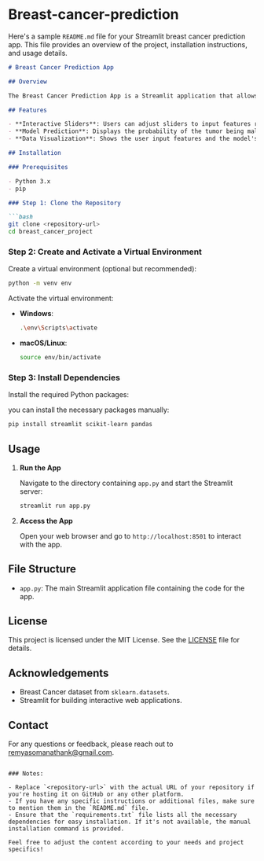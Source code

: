 # Breast-cancer-prediction
Here's a sample `README.md` file for your Streamlit breast cancer prediction app. This file provides an overview of the project, installation instructions, and usage details.

```markdown
# Breast Cancer Prediction App

## Overview

The Breast Cancer Prediction App is a Streamlit application that allows users to interactively input features and get predictions on whether a tumor is malignant or benign. The app utilizes a RandomForestClassifier trained on the Breast Cancer dataset from the `sklearn` library.

## Features

- **Interactive Sliders**: Users can adjust sliders to input features related to breast cancer tumors.
- **Model Prediction**: Displays the probability of the tumor being malignant or benign based on the input features.
- **Data Visualization**: Shows the user input features and the model's prediction results.

## Installation

### Prerequisites

- Python 3.x
- pip

### Step 1: Clone the Repository

```bash
git clone <repository-url>
cd breast_cancer_project
```

### Step 2: Create and Activate a Virtual Environment

Create a virtual environment (optional but recommended):

```bash
python -m venv env
```

Activate the virtual environment:

- **Windows**:
  ```bash
  .\env\Scripts\activate
  ```

- **macOS/Linux**:
  ```bash
  source env/bin/activate
  ```

### Step 3: Install Dependencies

Install the required Python packages:

 you can install the necessary packages manually:

```bash
pip install streamlit scikit-learn pandas
```

## Usage

1. **Run the App**

   Navigate to the directory containing `app.py` and start the Streamlit server:

   ```bash
   streamlit run app.py
   ```

2. **Access the App**

   Open your web browser and go to `http://localhost:8501` to interact with the app.

## File Structure

- `app.py`: The main Streamlit application file containing the code for the app.


## License

This project is licensed under the MIT License. See the [LICENSE](LICENSE) file for details.

## Acknowledgements

- Breast Cancer dataset from `sklearn.datasets`.
- Streamlit for building interactive web applications.

## Contact

For any questions or feedback, please reach out to [remyasomanathank@gmail.com](mailto:remyasomanathank@gmail.com).
```

### Notes:

- Replace `<repository-url>` with the actual URL of your repository if you're hosting it on GitHub or any other platform.
- If you have any specific instructions or additional files, make sure to mention them in the `README.md` file.
- Ensure that the `requirements.txt` file lists all the necessary dependencies for easy installation. If it's not available, the manual installation command is provided.

Feel free to adjust the content according to your needs and project specifics!
